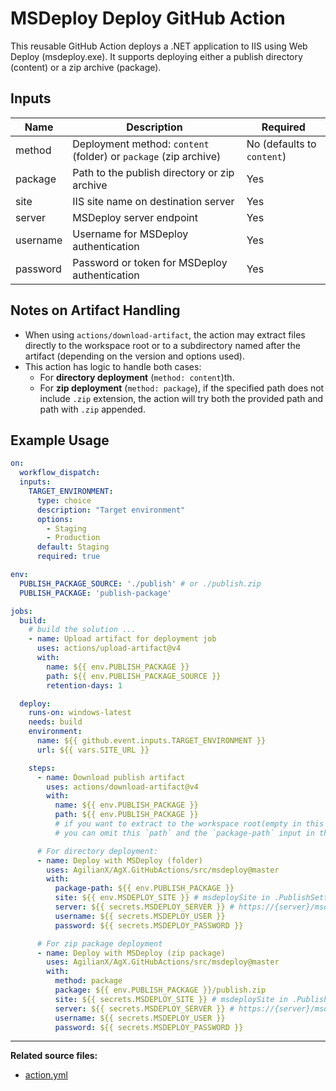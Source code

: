 # MSDeploy Deploy GitHub Action

This reusable GitHub Action deploys a .NET application to IIS using Web Deploy (msdeploy.exe). It supports deploying either a publish directory (content) or a zip archive (package).

## Inputs

| Name     | Description                                                      | Required                   |
|----------|------------------------------------------------------------------|----------------------------|
| method   | Deployment method: `content` (folder) or `package` (zip archive) | No (defaults to `content`) |
| package  | Path to the publish directory or zip archive                     | Yes                        |
| site     | IIS site name on destination server                              | Yes                        |
| server   | MSDeploy server endpoint                                         | Yes                        |
| username | Username for MSDeploy authentication                             | Yes                        |
| password | Password or token for MSDeploy authentication                    | Yes                        |

## Notes on Artifact Handling

- When using `actions/download-artifact`, the action may extract files directly to the workspace root or to a subdirectory named after the artifact (depending on the version and options used).
- This action has logic to handle both cases:
  - For **directory deployment** (`method: content`)th.
  - For **zip deployment** (`method: package`), if the specified path does not include `.zip` extension, the action will try both the provided path and path with `.zip` appended.

## Example Usage

```yaml
on:
  workflow_dispatch:
  inputs:
    TARGET_ENVIRONMENT:
      type: choice
      description: "Target environment"
      options:
        - Staging
        - Production
      default: Staging
      required: true

env:
  PUBLISH_PACKAGE_SOURCE: './publish' # or ./publish.zip
  PUBLISH_PACKAGE: 'publish-package'

jobs:
  build:
    # build the solution ...
    - name: Upload artifact for deployment job
      uses: actions/upload-artifact@v4
      with:
        name: ${{ env.PUBLISH_PACKAGE }}
        path: ${{ env.PUBLISH_PACKAGE_SOURCE }}
        retention-days: 1

  deploy:
    runs-on: windows-latest
    needs: build
    environment:
      name: ${{ github.event.inputs.TARGET_ENVIRONMENT }}
      url: ${{ vars.SITE_URL }}

    steps:
      - name: Download publish artifact
        uses: actions/download-artifact@v4
        with:
          name: ${{ env.PUBLISH_PACKAGE }}
          path: ${{ env.PUBLISH_PACKAGE }}
          # if you want to extract to the workspace root(empty in this example)
          # you can omit this `path` and the `package-path` input in the next step

      # For directory deployment:
      - name: Deploy with MSDeploy (folder)
        uses: AgilianX/AgX.GitHubActions/src/msdeploy@master
        with:
          package-path: ${{ env.PUBLISH_PACKAGE }}
          site: ${{ env.MSDEPLOY_SITE }} # msdeploySite in .PublishSettings file
          server: ${{ secrets.MSDEPLOY_SERVER }} # https://{server}/msdeploy.axd?{site}" from .PublishSettings file
          username: ${{ secrets.MSDEPLOY_USER }}
          password: ${{ secrets.MSDEPLOY_PASSWORD }}

      # For zip package deployment
      - name: Deploy with MSDeploy (zip package)
        uses: AgilianX/AgX.GitHubActions/src/msdeploy@master
        with:
          method: package
          package: ${{ env.PUBLISH_PACKAGE }}/publish.zip
          site: ${{ secrets.MSDEPLOY_SITE }} # msdeploySite in .PublishSettings file
          server: ${{ secrets.MSDEPLOY_SERVER }} # https://{server}/msdeploy.axd?{site}" from .PublishSettings file
          username: ${{ secrets.MSDEPLOY_USER }}
          password: ${{ secrets.MSDEPLOY_PASSWORD }}

```

---

**Related source files:**

- [action.yml](./action.yml)
